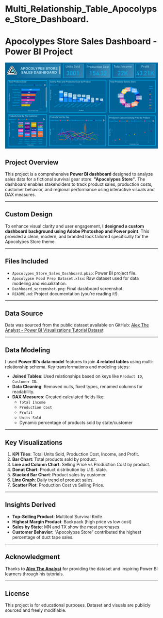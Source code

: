 # Multi_Relationship_Table_Apocolypse_Store_Dashboard.

#  Apocolypes Store Sales Dashboard - Power BI Project

![Dashboard Screenshot](Dashboard_screenshot.png)

## Project Overview

This project is a comprehensive **Power BI dashboard** designed to analyze sales data for a fictional survival gear store: **"Apocolypes Store"**. The dashboard enables stakeholders to track product sales, production costs, customer behavior, and regional performance using interactive visuals and DAX measures.

---

##  Custom Design 

To enhance visual clarity and user engagement, I **designed a custom dashboard background using Adobe Photoshop and Power point**. This provided a clean, modern, and branded look tailored specifically for the Apocolypes Store theme.

---

## Files Included

- `Apocolypes_Store_Sales_Dashboard.pbip`: Power BI project file.
- `Apocolypse Food Prep Dataset.xlsx`: Raw dataset used for data modeling and visualization.
- `Dashboard_screenshot.png`: Final dashboard screenshot.
- `README.md`: Project documentation (you’re reading it!).

---

##  Data Source

Data was sourced from the public dataset available on GitHub:
[Alex The Analyst - Power BI Visualizations Tutorial Dataset](https://github.com/AlexTheAnalyst/Power-BI/blob/main/Apocolypse%20Food%20Prep%20-%20Visualizations%20Tutorial.xlsx)

---

## Data Modeling

I used **Power BI's data model** features to join **4 related tables** using multi-relationship schema. Key transformations and modeling steps:

- **Joined Tables**: Used relationships based on keys like `Product ID`, `Customer ID`.
- **Data Cleaning**: Removed nulls, fixed types, renamed columns for readability.
- **DAX Measures**: Created calculated fields like:
  - `Total Income`
  - `Production Cost`
  - `Profit`
  - `Units Sold`
  - Dynamic percentage of products sold by state/customer

---

##  Key Visualizations

1. **KPI Tiles**: Total Units Sold, Production Cost, Income, and Profit.
2. **Bar Chart**: Total products sold by product.
3. **Line and Column Chart**: Selling Price vs Production Cost by product.
4. **Donut Chart**: Product distribution by U.S. state.
5. **Stacked Bar Chart**: Product sales by customer.
6. **Line Graph**: Daily trend of product sales.
7. **Scatter Plot**: Production Cost vs Selling Price.

---

##  Insights Derived

- **Top-Selling Product**: Multitool Survival Knife
- **Highest Margin Product**: Backpack (high price vs low cost)
- **Sales by State**: MN and TX show the most purchases
- **Customer Behavior**: “Apocolypse Store” contributed the highest percentage of duct tape sales.

---

##  Acknowledgment

Thanks to **[Alex The Analyst](https://github.com/AlexTheAnalyst)** for providing the dataset and inspiring Power BI learners through his tutorials.

---

##  License

This project is for educational purposes. Dataset and visuals are publicly sourced and freely modifiable.

